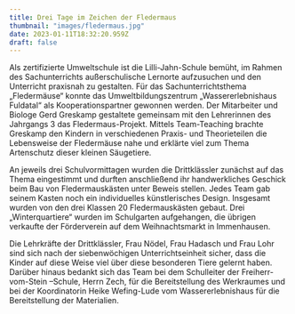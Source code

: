```yaml
---
title: Drei Tage im Zeichen der Fledermaus
thumbnail: "images/fledermaus.jpg"
date: 2023-01-11T18:32:20.959Z
draft: false
---
```


Als zertifizierte Umweltschule ist die Lilli-Jahn-Schule bemüht, im Rahmen des Sachunterrichts außerschulische Lernorte aufzusuchen und den Unterricht praxisnah zu gestalten. Für das Sachunterrichtsthema „Fledermäuse“ konnte das Umweltbildungszentrum „Wassererlebnishaus Fuldatal“ als Kooperationspartner gewonnen werden. Der Mitarbeiter und Biologe Gerd Greskamp gestaltete gemeinsam mit den Lehrerinnen des Jahrgangs 3 das Fledermaus-Projekt. Mittels Team-Teaching brachte Greskamp den Kindern in verschiedenen Praxis- und Theorieteilen die Lebensweise der Fledermäuse nahe und erklärte viel zum Thema Artenschutz dieser kleinen Säugetiere.

An jeweils drei Schulvormittagen wurden die Drittklässler zunächst auf das Thema eingestimmt und durften anschließend ihr handwerkliches Geschick beim Bau von Fledermauskästen unter Beweis stellen. Jedes Team gab seinem Kasten noch ein individuelles künstlerisches Design. Insgesamt wurden von den drei Klassen 20 Fledermauskästen gebaut. Drei „Winterquartiere“ wurden im Schulgarten aufgehangen, die übrigen verkaufte der Förderverein auf dem Weihnachtsmarkt in Immenhausen.

Die Lehrkräfte der Drittklässler, Frau Nödel, Frau Hadasch und Frau Lohr sind sich nach der siebenwöchigen Unterrichtseinheit sicher, dass die Kinder auf diese Weise viel über diese besonderen Tiere gelernt haben. Darüber hinaus bedankt sich das Team bei dem Schulleiter der Freiherr-vom-Stein –Schule, Herrn Zech, für die Bereitstellung des Werkraumes und bei der Koordinatorin Heike Wefing-Lude vom Wassererlebnishaus für die Bereitstellung der Materialien.
